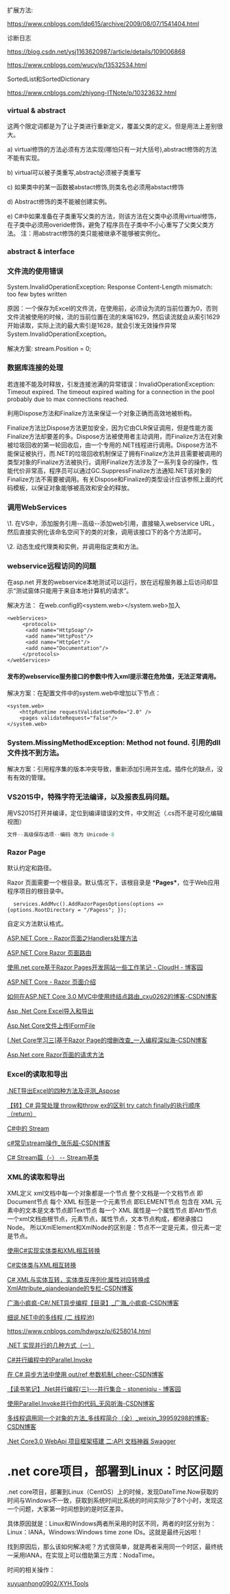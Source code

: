 扩展方法:

https://www.cnblogs.com/ldp615/archive/2009/08/07/1541404.html

诊断日志

https://blog.csdn.net/ysj1163620987/article/details/109006868

https://www.cnblogs.com/wucy/p/13532534.html

SortedList和SortedDictionary

https://www.cnblogs.com/zhiyong-ITNote/p/10323632.html

### virtual & abstract

这两个限定词都是为了让子类进行重新定义，覆盖父类的定义。但是用法上差别很大。 

a) virtual修饰的方法必须有方法实现(哪怕只有一对大括号),abstract修饰的方法不能有实现。 

b) virtual可以被子类重写,abstract必须被子类重写 

c) 如果类中的某一函数被abstact修饰,则类名也必须用abstact修饰 

d) Abstract修饰的类不能被创建实例。 

e) C#中如果准备在子类重写父类的方法，则该方法在父类中必须用virtual修饰，在子类中必须用overide修饰，避免了程序员在子类中不小心重写了父类父类方法。 注：用abstract修饰的类只能被继承不能够被实例化。

### abstract & interface

### 文件流的使用错误

System.InvalidOperationException: Response Content-Length mismatch: too few bytes written

原因：一个保存为Excel的文件流，在使用前，必须设为流的当前位置为0，否则文件流被使用的时候，流的当前位置在流的末端1629，然后读流就会从索引1629开始读取，实际上流的最大索引是1628，就会引发无效操作异常System.InvalidOperationException。

解决方案: stream.Position = 0;

### 数据库连接的处理

若连接不能及时释放，引发连接池满的异常错误：InvalidOperationException: Timeout expired. The timeout expired waiting for a connection in the pool probably due to max connections reached.

利用Dispose方法和Finalize方法来保证一个对象正确而高效地被析构。

Finalize方法比Dispose方法更加安全，因为它由CLR保证调用，但是性能方面Finalize方法却要差的多。Dispose方法被使用者主动调用，而Finalize方法在对象被垃圾回收的第一轮回收后，由一个专用的.NET线程进行调用。Dispose方法不能保证被执行，而.NET的垃圾回收机制保证了拥有Finalize方法并且需要被调用的类型对象的Finalize方法被执行。调用Finalize方法涉及了一系列复杂的操作，性能代价非常高，程序员可以通过GC.SuppressFinalize方法通知.NET该对象的Finalize方法不需要被调用。有关Dispose和Finalize的类型设计应该参照上面的代码模板，以保证对象能够被高效和安全的释放。

### 调用WebServices

\1.   在VS中，添加服务引用--高级--添加web引用，直接输入webservice URL，然后直接实例化该命名空间下的类的对象，调用该接口下的各个方法即可。

\2.   动态生成代理类和实例，并调用指定类和方法。

### webservice远程访问的问题

在asp.net 开发的webservice本地测试可以运行，放在远程服务器上后访问却显示“测试窗体只能用于来自本地计算机的请求”。

解决方法： 在web.config的<system.web></system.web>加入

```
<webServices>
     <protocols>
      <add name="HttpSoap"/>
      <add name="HttpPost"/>
      <add name="HttpGet"/>
      <add name="Documentation"/>
     </protocols>
</webServices>
```

#### 发布的webservice服务接口的参数中**传入xml提示潜在危险值，无法正常调用。**

解决方案：在配置文件中的system.web中增加以下节点：

```
<system.web>
	<httpRuntime requestValidationMode="2.0" />
	<pages validateRequest="false"/>
</system.web>
```

### System.MissingMethodException: Method not found. 引用的dll文件找不到方法。

解决方案：引用程序集的版本冲突导致，重新添加引用并生成。插件化的缺点，没有有效的管理。

### VS2015中，特殊字符无法编译，以及报表乱码问题。

用VS2015打开并编译，定位到编译错误的文件，中文附近（.cs而不是可视化编辑视图）

```csharp
文件--高级保存选项--编码 改为 Unicode-8
```



### Razor Page

默认约定和路径。

Razor 页面需要一个根目录。默认情况下，该根目录是 ***Pages\***，位于Web应用程序项目的根目录中。

```
  services.AddMvc().AddRazorPagesOptions(options => {options.RootDirectory = "/Pagess"; });
```

自定义方法默认格式。

[ASP.NET Core - Razor页面之Handlers处理方法](https://www.cnblogs.com/tdfblog/p/razor-pages-handlers-in-asp-net-core.html)

[ASP.NET Core Razor 页面路由](https://www.cnblogs.com/tdfblog/p/razor-pages-route-in-asp-net-core.html)

[使用.net core基于Razor Pages开发网站一些工作笔记 - CloudH - 博客园](https://www.cnblogs.com/jessory/p/11041488.html)

[ASP.NET Core - Razor 页面介绍](https://www.cnblogs.com/tdfblog/p/razor-pages-in-asp-net-core.html)

[如何在ASP.NET Core 3.0 MVC中使用终结点路由_cxu0262的博客-CSDN博客](https://blog.csdn.net/cxu0262/article/details/106255838)

[Asp .Net Core Excel导入和导出](https://www.cnblogs.com/hulizhong/p/10840263.html)

[Asp.Net Core文件上传IFormFile](http://www.manongjc.com/detail/11-elathiirqewtydp.html)

[[.Net Core学习三\]基于Razor Page的增删改查_一入编程深似海-CSDN博客](https://blog.csdn.net/liuzishang/article/details/98940510?utm_medium=distribute.pc_relevant.none-task-blog-BlogCommendFromMachineLearnPai2-1.channel_param&depth_1-utm_source=distribute.pc_relevant.none-task-blog-BlogCommendFromMachineLearnPai2-1.channel_param)

[Asp.Net core Razor页面的请求方法](https://www.cnblogs.com/shx666/p/7833899.html)



### Excel的读取和导出

[.NET导出Excel的四种方法及评测_Aspose](https://www.sohu.com/a/336656775_468635)

[【转】C# 异常处理 throw和throw ex的区别 try catch finally的执行顺序（return）](https://www.cnblogs.com/xdot/p/7421515.html)

[C#中的 Stream](https://www.cnblogs.com/whl4835349/p/9755710.html)

[c#常见stream操作_张乐超-CSDN博客](https://blog.csdn.net/abc456456456456/article/details/38469445/)

[C# Stream篇（-） -- Stream基类](https://www.cnblogs.com/crazytomato/p/8274803.html)



### XML的读取和导出

XML定义 xml文档中每一个对象都是一个节点 整个文档是一个文档节点 即Document节点 每个 XML 标签是一个元素节点 即ELEMENT节点 包含在 XML 元素中的文本是文本节点即Text节点 每一个 XML 属性是一个属性节点 即Attr节点 一个xml文档由根节点，元素节点，属性节点，文本节点构成，都继承接口Node。 所以XmlElement和XmlNode的区别是：节点不一定是元素，但元素一定是节点。

[使用C#实现实体类和XML相互转换](https://www.cnblogs.com/dotnet261010/p/6513618.html)

[C#实体类与XML相互转换](https://my.oschina.net/u/4308373/blog/3423228)

[C# XML与实体互转，实体类反序列化属性对应转换成 XmlAttribute_qiandeqiande的专栏-CSDN博客](https://blog.csdn.net/qiandeqiande/article/details/79055187)



[广海小疯疯-C#/.NET异步编程【目录】_广海_小疯疯-CSDN博客](https://blog.csdn.net/qq_34202873/article/details/94559875)

[细说.NET中的多线程 (二 线程池)](https://www.cnblogs.com/myprogram/p/4893059.html)

https://www.cnblogs.com/hdwgxz/p/6258014.html

[.NET 实现并行的几种方式（一）](https://www.cnblogs.com/08shiyan/p/5692429.html)

[C#并行编程中的Parallel.Invoke](https://www.cnblogs.com/DomoYao/p/5088417.html)

[在 C# 异步方法中使用 out/ref 参数机制_cheer-CSDN博客](https://blog.csdn.net/cheer_cheer/article/details/52107328)

[【读书笔记】.Net并行编程(三)---并行集合 - stoneniqiu - 博客园](https://www.cnblogs.com/stoneniqiu/p/4931513.html)

[使用Parallel.Invoke并行你的代码_无风听海-CSDN博客](https://blog.csdn.net/hou478410969/article/details/7707631)

[多线程调用同一个对象的方法_多线程简介（全）_weixin_39959298的博客-CSDN博客](https://blog.csdn.net/weixin_39959298/article/details/111332405)

[.Net Core3.0 WebApi 项目框架搭建 二:API 文档神器 Swagger](https://www.cnblogs.com/huguodong/archive/2004/01/13/12897288.html)

# .net core项目，部署到Linux：时区问题

.net core项目，部署到Linux（CentOS）上的时候，发现DateTime.Now获取的时间与Windows不一致，获取到系统时间比系统的时间实际少了8个小时，发现这一个问题，大家第一时间想到的是时区差异。

具体原因就是：Linux和Windows两者所采用的时区不同，两者的时区分别为：Linux：IANA，Windows:Windows time zone IDs。这就是最终元凶啦！

找到原因后，那么该如何解决呢？方式很简单，就是两者采用同一个时区，最终统一采用IANA，在实现上可以借助第三方库：NodaTime。

时间的相关操作：

[xuyuanhong0902/XYH.Tools](https://github.com/xuyuanhong0902/XYH.Tools.git)